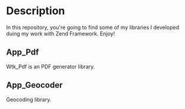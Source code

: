 Description
===

In this repository, you're going to find some of my libraries I developed duing my work with Zend Framework. Enjoy!

App_Pdf
---
Wtk_Pdf is an PDF generator library. 

App_Geocoder
---
Geocoding library.


